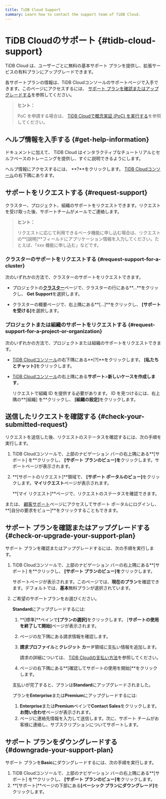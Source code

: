 ```yaml
---
title: TiDB Cloud Support
summary: Learn how to contact the support team of TiDB Cloud.
---
```


# TiDB Cloudのサポート {#tidb-cloud-support}

TiDB Cloud は、ユーザーごとに無料の基本サポート プランを提供し、拡張サービスの有料プランにアップグレードできます。

各サポートプランの情報は、TiDB Cloudコンソールのサポートページで入手できます。このページにアクセスするには、 [サポート プランを確認またはアップグレードする](#check-or-upgrade-your-support-plan)を参照してください。

> **ヒント：**
>
> PoC を申請する場合は、 [TiDB Cloudで概念実証 (PoC) を実行する](/tidb-cloud/tidb-cloud-poc.md)を参照してください。

## ヘルプ情報を入手する {#get-help-information}

ドキュメントに加えて、 TiDB Cloud はインタラクティブなチュートリアルとセルフペースのトレーニングを提供し、すぐに説明できるようにします。

ヘルプ情報にアクセスするには、 **?**をクリックします。 [TiDB Cloudコンソール](https://tidbcloud.com/)の右下隅にあります。

## サポートをリクエストする {#request-support}

クラスター、プロジェクト、組織のサポートをリクエストできます。リクエストを受け取った後、サポートチームがメールでご連絡します。

> **ヒント：**
>
> リクエストに応じて利用できるベータ機能に申し込む場合は、リクエストの**[説明]**フィールドにアプリケーション情報を入力してください。たとえば、「xxx 機能に申し込む」などです。

### クラスターのサポートをリクエストする {#request-support-for-a-cluster}

次のいずれかの方法で、クラスターのサポートをリクエストできます。

-   プロジェクトの[**クラスター**](https://tidbcloud.com/console/clusters)ページで、クラスターの行にある**...**をクリックし、 <strong>Get Support</strong>を選択します。

-   クラスターの概要ページで、右上隅にある**[...]**をクリックし、 <strong>[サポートを受ける]</strong>を選択します。

### プロジェクトまたは組織のサポートをリクエストする {#request-support-for-a-project-or-organization}

次のいずれかの方法で、プロジェクトまたは組織のサポートをリクエストできます。

-   [TiDB Cloudコンソール](https://tidbcloud.com/)の右下隅にある**[?]**をクリックします。 <strong>[私たちとチャット]</strong>をクリックします。

-   [TiDB Cloudコンソール](https://tidbcloud.com/)の右上隅にある<mdsvgicon name="icon-top-support">**サポート**&gt;<strong>新しいケースを作成します</strong>。</mdsvgicon>

    リクエストで組織 ID を提供する必要があります。 ID を見つけるには、<mdsvgicon name="icon-top-organization">右上隅の**[組織] を**クリックし、 <strong>[組織の設定]</strong>をクリックします。</mdsvgicon>

## 送信したリクエストを確認する {#check-your-submitted-request}

リクエストを送信した後、リクエストのステータスを確認するには、次の手順を実行します。

1.  TiDB Cloudコンソールで、<mdsvgicon name="icon-top-support">上部のナビゲーション バーの右上隅にある**[サポート] を**クリックし、 <strong>[サポート プランのビュー]を</strong>クリックします。サポートページが表示されます。</mdsvgicon>
2.  **[サポートのリクエスト]**領域で、 <strong>[サポート ポータルのビュー]</strong>をクリックします。<strong>マイリクエスト</strong>ページが表示されます。

    **[マイ リクエスト]**ページで、リクエストのステータスを確認できます。

または、 [顧客サポート](https://support.pingcap.com/hc/en-us)ページにアクセスしてサポート ポータルにログインし、 **[自分の要求をビュー]**をクリックすることもできます。

## サポート プランを確認またはアップグレードする {#check-or-upgrade-your-support-plan}

サポート プランを確認またはアップグレードするには、次の手順を実行します。

1.  TiDB Cloudコンソールで、<mdsvgicon name="icon-top-support">上部のナビゲーション バーの右上隅にある**[サポート] を**クリックし、 <strong>[サポート プランのビュー]を</strong>クリックします。</mdsvgicon>

    サポートページが表示されます。このページでは、**現在のプラン**を確認できます。デフォルトでは、<strong>基本</strong>無料プランが選択されています。

2.  ご希望のサポートプランをお選びください。

    <SimpleTab>
     <div label="Upgrade to Standard">

    **Standard**にアップグレードするには:

    1.  **[標準]**ペインで<strong>[プランの選択]</strong>をクリックします。 [<strong>サポートの使用を終了して開始]</strong>ページが表示されます。

    2.  ページの左下隅にある請求情報を確認します。

    3.  **請求プロファイル**と<strong>クレジット カード</strong>領域に支払い情報を追加します。

        請求の詳細については、 [TiDB Cloudの支払い方法](/tidb-cloud/tidb-cloud-billing.md#payment-method)を参照してください。

    4.  ページの右下隅にある**[確認してサポートの使用を開始]**をクリックします。

    支払いが完了すると、プランは**Standard**にアップグレードされました。

    </div>
     <div label="Upgrade to Enterprise or Premium">

    プランを**Enterprise**または<strong>Premium</strong>にアップグレードするには:

    1.  **Enterprise**または<strong>Premium</strong>ペインで<strong>Contact Sales</strong>をクリックします。<strong>お問い合わせ</strong>ページが表示されます。
    2.  ページに連絡先情報を入力して送信します。次に、サポート チームがお客様に連絡し、サブスクリプションについてサポートします。

    </div>
     </SimpleTab>

## サポート プランをダウングレードする {#downgrade-your-support-plan}

サポート プランを**Basic**にダウングレードするには、次の手順を実行します。

1.  TiDB Cloudコンソールで、<mdsvgicon name="icon-top-support">上部のナビゲーション バーの右上隅にある**[サポート] を**クリックし、 <strong>[サポート プランのビュー]を</strong>クリックします。</mdsvgicon>
2.  **[サポート]**ページの下部にある<strong>[ベーシック プランにダウングレード]</strong>をクリックします。
